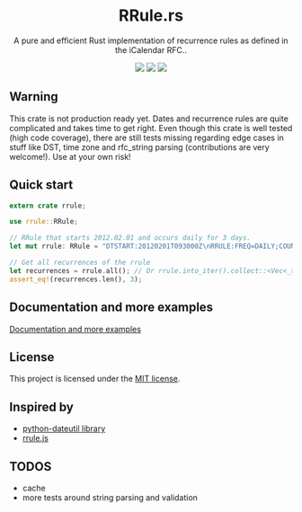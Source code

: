 <h1 align="center">RRule.rs</h1>
<p align="center">A pure and efficient Rust implementation of recurrence rules as defined in the iCalendar RFC..</p>
<p align="center">
  <a href="https://travis-ci.com/fmeringdal/rust_rrule"><img src="https://travis-ci.com/fmeringdal/rust_rrule.svg?branch=main" /></a>
  <a href="https://codecov.io/gh/fmeringdal/rust_rrule"><img src="https://codecov.io/gh/fmeringdal/rust_rrule/branch/main/graph/badge.svg" /></a>
  <a href="https://crates.io/crates/rrule"><img src="https://img.shields.io/crates/v/rrule.svg" /></a>
</p>

## Warning

This crate is not production ready yet. Dates and recurrence rules are quite complicated and
takes time to get right. Even though this crate is well tested (high code coverage), there are still
tests missing regarding edge cases in stuff like DST, time zone and rfc_string parsing (contributions are very
welcome!).
Use at your own risk!

## Quick start

```rust
extern crate rrule;

use rrule::RRule;

// RRule that starts 2012.02.01 and occurs daily for 3 days.
let mut rrule: RRule = "DTSTART:20120201T093000Z\nRRULE:FREQ=DAILY;COUNT=3".parse().unwrap();

// Get all recurrences of the rrule
let recurrences = rrule.all(); // Or rrule.into_iter().collect::<Vec<_>>(); if you want to leverage iterators
assert_eq!(recurrences.len(), 3);
```

## Documentation and more examples

[Documentation and more examples](https://docs.rs/rrule)

## License

This project is licensed under the [MIT license].

[mit license]: https://github.com/fmeringdal/rust_rrule/blob/main/LICENSE

## Inspired by

- [python-dateutil library](http://labix.org/python-dateutil/)
- [rrule.js](https://github.com/jakubroztocil/rrule)

## TODOS

- cache
- more tests around string parsing and validation

